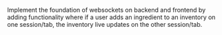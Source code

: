 Implement the foundation of websockets on backend and frontend by adding functionality where if a user adds an ingredient to an inventory on one session/tab, the inventory live updates on the
other session/tab.
